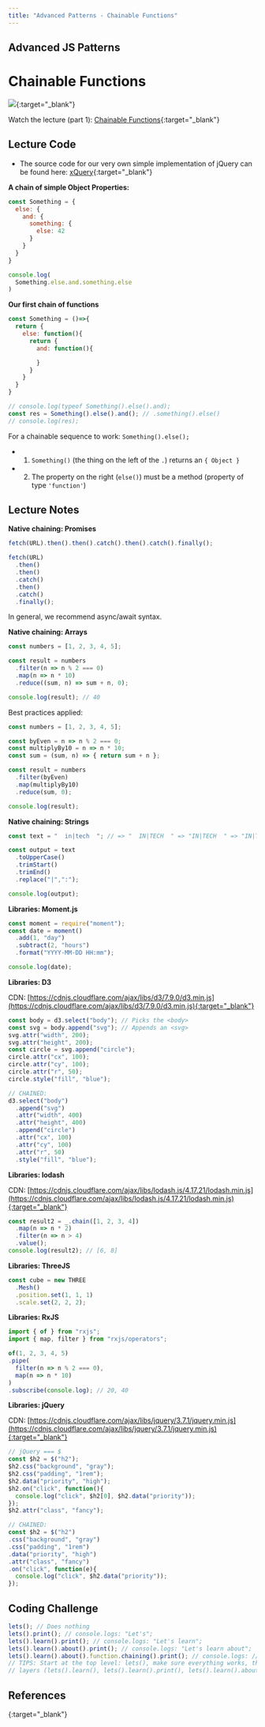 ```yaml
---
title: "Advanced Patterns - Chainable Functions"
---
```


## Advanced JS Patterns
# Chainable Functions

[![](./assets/Chainable.header.jpg)](https://youtu.be/jSI8SU5yeag){:target="_blank"}

Watch the lecture (part 1): [Chainable Functions](https://youtu.be/jSI8SU5yeag){:target="_blank"}

## Lecture Code

  - The source code for our very own simple implementation of jQuery can be found here: [xQuery](){:target="_blank"}

  **A chain of simple Object Properties:**

  ```js
  const Something = {
    else: {
      and: {
        something: {
          else: 42
        }
      }
    }
  }

  console.log(
    Something.else.and.something.else
  )
  ```

  **Our first chain of functions**

  ```js
  const Something = ()=>{
    return {
      else: function(){
        return {
          and: function(){

          }
        }
      }
    }
  }

  // console.log(typeof Something().else().and);
  const res = Something().else().and(); // .something().else()
  // console.log(res);
  ```

  For a chainable sequence to work: `Something().else();`

  - 1) `Something()` (the thing on the left of the `.`) returns an `{ Object }`
  - 2) The property on the right (`else()`) must be a method (property of type `'function'`)

## Lecture Notes

  **Native chaining: Promises**

  ```js
  fetch(URL).then().then().catch().then().catch().finally();
  ```

  ```js
  fetch(URL)
    .then()
    .then()
    .catch()
    .then()
    .catch()
    .finally();
  ```

  In general, we recommend async/await syntax.

  **Native chaining: Arrays**

  ```js
  const numbers = [1, 2, 3, 4, 5];

  const result = numbers
    .filter(n => n % 2 === 0)
    .map(n => n * 10)
    .reduce((sum, n) => sum + n, 0);

  console.log(result); // 40
  ```

  Best practices applied:

  ```js
  const numbers = [1, 2, 3, 4, 5];

  const byEven = n => n % 2 === 0;
  const multiplyBy10 = n => n * 10;
  const sum = (sum, n) => { return sum + n };

  const result = numbers
    .filter(byEven)
    .map(multiplyBy10)
    .reduce(sum, 0);

  console.log(result);  
  ```

  **Native chaining: Strings**

  ```js
  const text = "  in|tech  "; // => "  IN|TECH  " => "IN|TECH  " => "IN|TECH" => "IN:TECH"

  const output = text
    .toUpperCase()
    .trimStart()
    .trimEnd()
    .replace("|",":");

  console.log(output);
  ```

  **Libraries: Moment.js**

  ```js
  const moment = require("moment");
  const date = moment()
    .add(1, "day")
    .subtract(2, "hours")
    .format("YYYY-MM-DD HH:mm");

  console.log(date);
  ```

  **Libraries: D3**

  CDN: [https://cdnjs.cloudflare.com/ajax/libs/d3/7.9.0/d3.min.js](https://cdnjs.cloudflare.com/ajax/libs/d3/7.9.0/d3.min.js){:target="_blank"}

  ```js
  const body = d3.select("body"); // Picks the <body>
  const svg = body.append("svg"); // Appends an <svg>
  svg.attr("width", 200);
  svg.attr("height", 200);
  const circle = svg.append("circle");
  circle.attr("cx", 100);
  circle.attr("cy", 100);
  circle.attr("r", 50);
  circle.style("fill", "blue");
  ```

  ```js
  // CHAINED:
  d3.select("body") 
    .append("svg") 
    .attr("width", 400)
    .attr("height", 400)
    .append("circle") 
    .attr("cx", 100) 
    .attr("cy", 100) 
    .attr("r", 50) 
    .style("fill", "blue");
  ```

  **Libraries: lodash**

  CDN: [https://cdnjs.cloudflare.com/ajax/libs/lodash.js/4.17.21/lodash.min.js](https://cdnjs.cloudflare.com/ajax/libs/lodash.js/4.17.21/lodash.min.js){:target="_blank"}

  ```js
  const result2 = _.chain([1, 2, 3, 4])
    .map(n => n * 2)
    .filter(n => n > 4)
    .value();
  console.log(result2); // [6, 8]
  ```

  **Libraries: ThreeJS**

  ```js
  const cube = new THREE
    .Mesh()
    .position.set(1, 1, 1)
    .scale.set(2, 2, 2);
  ```

  **Libraries: RxJS**

  ```js
  import { of } from "rxjs";
  import { map, filter } from "rxjs/operators";

  of(1, 2, 3, 4, 5)
  .pipe(
    filter(n => n % 2 === 0),
    map(n => n * 10)
  )
  .subscribe(console.log); // 20, 40
  ```

  **Libraries: jQuery**

  CDN: [https://cdnjs.cloudflare.com/ajax/libs/jquery/3.7.1/jquery.min.js](https://cdnjs.cloudflare.com/ajax/libs/jquery/3.7.1/jquery.min.js){:target="_blank"}

  ```js
  // jQuery === $
  const $h2 = $("h2");
  $h2.css("background", "gray");
  $h2.css("padding", "1rem");
  $h2.data("priority", "high");
  $h2.on("click", function(){
    console.log("click", $h2[0], $h2.data("priority"));
  });
  $h2.attr("class", "fancy");
  ```
  ```js
  // CHAINED:
  const $h2 = $("h2")
  .css("background", "gray")
  .css("padding", "1rem")
  .data("priority", "high")
  .attr("class", "fancy")
  .on("click", function(e){
    console.log("click", $h2.data("priority"));
  });
  ```

## Coding Challenge

  ```js
  lets(); // Does nothing
  lets().print(); // console.logs: "Let's";
  lets().learn().print(); // console.logs: "Let's learn";
  lets().learn().about().print(); // console.logs: "Let's learn about";
  lets().learn().about().function.chaining().print(); // console.logs: // "Let's learn about function chaining!"
  // TIPS: Start at the top level: lets(), make sure everything works, then move on to the next
  // layers (lets().learn(), lets().learn().print(), lets().learn().about(), etc.) and move forward in baby steps, using console.logging at each step:  
  ```

## References

  [](){:target="_blank"}

